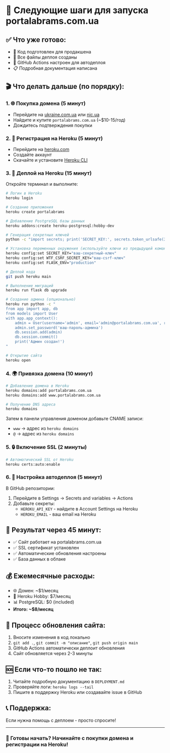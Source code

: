 # 🎯 Следующие шаги для запуска portalabrams.com.ua

## ✅ Что уже готово:
- 🔧 Код подготовлен для продакшена
- 📁 Все файлы деплоя созданы 
- 🚀 GitHub Actions настроен для автодеплоя
- 📋 Подробная документация написана

## 🎬 Что делать дальше (по порядку):

### 1. 🌐 Покупка домена (5 минут)
- Перейдите на [ukraine.com.ua](https://ukraine.com.ua) или [nic.ua](https://nic.ua)
- Найдите и купите `portalabrams.com.ua` (~$10-15/год)
- Дождитесь подтверждения покупки

### 2. 🚀 Регистрация на Heroku (5 минут)
- Перейдите на [heroku.com](https://heroku.com)
- Создайте аккаунт
- Скачайте и установите [Heroku CLI](https://devcenter.heroku.com/articles/heroku-cli)

### 3. 📱 Деплой на Heroku (15 минут)
Откройте терминал и выполните:

```bash
# Логин в Heroku
heroku login

# Создание приложения
heroku create portalabrams

# Добавление PostgreSQL базы данных
heroku addons:create heroku-postgresql:hobby-dev

# Генерация секретных ключей
python -c "import secrets; print('SECRET_KEY:', secrets.token_urlsafe(32)); print('WTF_CSRF_SECRET_KEY:', secrets.token_urlsafe(32))"

# Установка переменных окружения (используйте ключи из предыдущей команды)
heroku config:set SECRET_KEY="ваш-секретный-ключ"
heroku config:set WTF_CSRF_SECRET_KEY="ваш-csrf-ключ"
heroku config:set FLASK_ENV="production"

# Деплой кода
git push heroku main

# Выполнение миграций
heroku run flask db upgrade

# Создание админа (опционально)
heroku run python -c "
from app import app, db
from models import User
with app.app_context():
    admin = User(username='admin', email='admin@portalabrams.com.ua', role='admin')
    admin.set_password('ваш-пароль-админа')
    db.session.add(admin)
    db.session.commit()
    print('Админ создан!')
"

# Открытие сайта
heroku open
```

### 4. 🌍 Привязка домена (10 минут)
```bash
# Добавление домена в Heroku
heroku domains:add portalabrams.com.ua
heroku domains:add www.portalabrams.com.ua

# Получение DNS адреса
heroku domains
```

Затем в панели управления доменом добавьте CNAME записи:
- `www` → адрес из `heroku domains`
- `@` → адрес из `heroku domains`

### 5. 🔒 Включение SSL (2 минуты)
```bash
# Автоматический SSL от Heroku
heroku certs:auto:enable
```

### 6. 🤖 Настройка автодеплоя (5 минут)
В GitHub репозитории:
1. Перейдите в Settings → Secrets and variables → Actions
2. Добавьте секреты:
   - `HEROKU_API_KEY` - найдите в Account Settings на Heroku
   - `HEROKU_EMAIL` - ваш email на Heroku

## 🎉 Результат через 45 минут:
- ✅ Сайт работает на portalabrams.com.ua
- ✅ SSL сертификат установлен
- ✅ Автоматические обновления настроены
- ✅ База данных в облаке

## 💰 Ежемесячные расходы:
- 🌐 Домен: ~$1/месяц
- 🚀 Heroku Hobby: $7/месяц
- 📊 PostgreSQL: $0 (included)
- **Итого: ~$8/месяц**

## 🔄 Процесс обновления сайта:
1. Вносите изменения в код локально
2. `git add .`, `git commit -m "описание"`, `git push origin main`
3. GitHub Actions автоматически деплоит обновления
4. Сайт обновляется через 2-3 минуты

## 🆘 Если что-то пошло не так:
1. Читайте подробную документацию в `DEPLOYMENT.md`
2. Проверяйте логи: `heroku logs --tail`
3. Пишите в поддержку Heroku или создавайте issue в GitHub

## 📞 Поддержка:
Если нужна помощь с деплоем - просто спросите!

---
### 🚀 Готовы начать? Начинайте с покупки домена и регистрации на Heroku! 